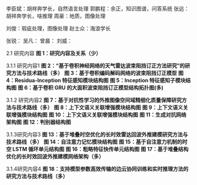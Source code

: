 李臣斌：胡祥奔学长，自然语言处理
郭鹏程：余正，知识图谱，问答系统
张远：胡祥奔学长，啥推理
周豪：地质，图像处理

刘俊：瑕疵处理，图像处理
赵士众：海浪学长

张锐：
吴凡：
曾晨：
刘威：


2.1 研究内容
**图 1：研究内容及关系（少）**

3.1.1 研究内容1
**图 2：“基于卷积神经网络的天气雷达波束阻挡订正方法研究”的研究方法与技术路线（多）**
**图 3：基于卷积编码解码网络的波束阻挡订正模型**
**图 4：Residua-Inception 特征感知模块结构图**
**图 5：Inception 特征感知子模块结构图**
**图 6：基于卷积 GRU 的大面积波束阻挡订正模型结构拓扑图(多)**

3.1.2 研究内容2
**图 7：基于对抗性学习的外推图像空间域精细化质量保障研究方法与技术路线（多）**
**图 8：上下文语义关联增强模块结构图**
**图 9：上下文语义关联增强模块结构图**
**图 10：上下文语义关联增强模块结构图**
**图 11：生成对抗网络架构图**
**图 12：判别器结构图**

3.1.3研究内容3
**图 13：基于堆叠时空优化的长时效雷达回波外推建模研究方法与技术路线（多）**
**图 14：自注意力记忆模块结构图**
**图 15：基于自注意力机制的时空 LSTM 循环单元结构图**
**图 16：粗略特征快传单元结构图**
**图 17：基于堆叠结构优化的长时效回波外推建模网络架构（多）**

3.1.4研究内容4
**图 18：支持模型参数高效传输的边云协同训练和实时推理方法的研究方法与技术路线（多）**